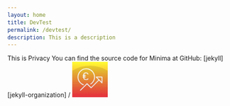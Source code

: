 ```yaml
---
layout: home
title: DevTest  
permalink: /devtest/
description: This is a description
---
```


This is Privacy
You can find the source code for Minima at GitHub:
[jekyll][jekyll-organization] /
![image tooltip here](/assets/icon80.png)


